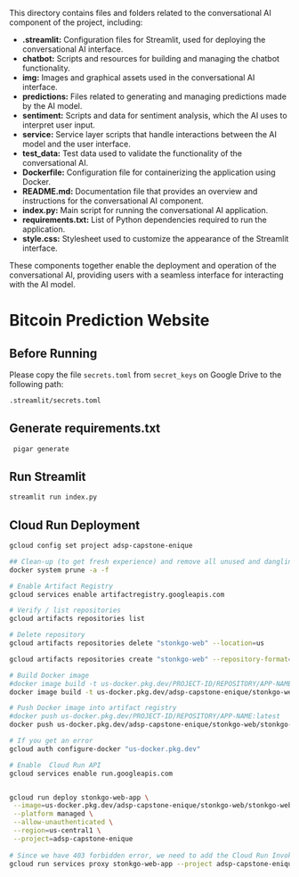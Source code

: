 This directory contains files and folders related to the conversational AI component of the project, including:

- **.streamlit:** Configuration files for Streamlit, used for deploying the conversational AI interface.
- **chatbot:** Scripts and resources for building and managing the chatbot functionality.
- **img:** Images and graphical assets used in the conversational AI interface.
- **predictions:** Files related to generating and managing predictions made by the AI model.
- **sentiment:** Scripts and data for sentiment analysis, which the AI uses to interpret user input.
- **service:** Service layer scripts that handle interactions between the AI model and the user interface.
- **test_data:** Test data used to validate the functionality of the conversational AI.
- **Dockerfile:** Configuration file for containerizing the application using Docker.
- **README.md:** Documentation file that provides an overview and instructions for the conversational AI component.
- **index.py:** Main script for running the conversational AI application.
- **requirements.txt:** List of Python dependencies required to run the application.
- **style.css:** Stylesheet used to customize the appearance of the Streamlit interface.

These components together enable the deployment and operation of the conversational AI, providing users with a seamless interface for interacting with the AI model.


# Bitcoin Prediction Website


## Before Running

Please copy the file `secrets.toml` from `secret_keys` on Google Drive  to the following path:
```bash
.streamlit/secrets.toml
```

## Generate requirements.txt
```bash
 pigar generate
```

## Run Streamlit
```bash
streamlit run index.py
```

## Cloud Run Deployment

```bash
gcloud config set project adsp-capstone-enique

## Clean-up (to get fresh experience) and remove all unused and dangling images
docker system prune -a -f

# Enable Artifact Registry
gcloud services enable artifactregistry.googleapis.com

# Verify / list repositories
gcloud artifacts repositories list

# Delete repository
gcloud artifacts repositories delete "stonkgo-web" --location=us

gcloud artifacts repositories create "stonkgo-web" --repository-format=docker --location=us --description="stonkgo-web v4"

# Build Docker image
#docker image build -t us-docker.pkg.dev/PROJECT-ID/REPOSITORY/APP-NAME:latest .
docker image build -t us-docker.pkg.dev/adsp-capstone-enique/stonkgo-web/stonkgo-web-app:latest .

# Push Docker image into artifact registry
#docker push us-docker.pkg.dev/PROJECT-ID/REPOSITORY/APP-NAME:latest
docker push us-docker.pkg.dev/adsp-capstone-enique/stonkgo-web/stonkgo-web-app:latest

# If you get an error
gcloud auth configure-docker "us-docker.pkg.dev"

# Enable  Cloud Run API
gcloud services enable run.googleapis.com


gcloud run deploy stonkgo-web-app \
 --image=us-docker.pkg.dev/adsp-capstone-enique/stonkgo-web/stonkgo-web-app:latest \
 --platform managed \
 --allow-unauthenticated \
 --region=us-central1 \
 --project=adsp-capstone-enique
 
# Since we have 403 forbidden error, we need to add the Cloud Run Invoker role to the Cloud Run service account
gcloud run services proxy stonkgo-web-app --project adsp-capstone-enique

```
